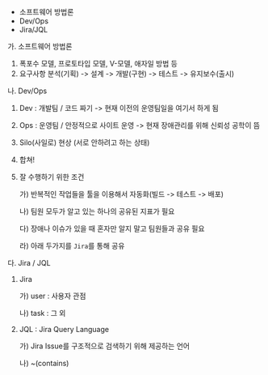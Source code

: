 * 소프트웨어 방법론
* Dev/Ops
* Jira/JQL



가. 소프트웨어 방법론

1. 폭포수 모델, 프로토타입 모델, V-모델, 애자일 방법 등
2. 요구사항 분석(기획) -> 설계 -> 개발(구현) -> 테스트 -> 유지보수(출시)

나. Dev/Ops

1. Dev : 개발팀 / 코드 짜기 -> 현재 이전의 운영팀일을 여기서 하게 됨

2. Ops : 운영팀 / 안정적으로 사이트 운영 -> 현재 장애관리를 위해 신뢰성 공학이 뜸

3. Silo(사일로) 현상 (서로 안하려고 하는 상태)

4. 합쳐!

5. 잘 수행하기 위한 조건

   가) 반복적인 작업들을 툴을 이용해서 자동화(빌드 -> 테스트 -> 배포)

   나) 팀원 모두가 알고 있는 하나의 공유된 지표가 필요

   다) 장애나 이슈가 있을 때 혼자만 알지 말고 팀원들과 공유 필요

   라) 아래 두가지를 `Jira`를 통해 공유

다. Jira / JQL

1. Jira

   가) user : 사용자 관점

   나) task : 그 외

2. JQL : Jira Query Language

   가) Jira Issue를 구조적으로 검색하기 위해 제공하는 언어

   나) ~(contains)